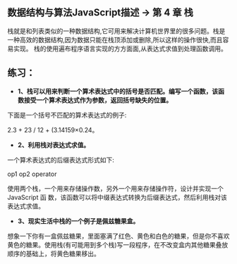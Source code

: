 ## 数据结构与算法JavaScript描述 -> 第 4 章 栈

栈就是和列表类似的一种数据结构,它可用来解决计算机世界里的很多问题。栈是一种高效的数据结构,因为数据只能在栈顶添加或删除,所以这样的操作很快,而且容易实现。 栈的使用遍布程序语言实现的方方面面,从表达式求值到处理函数调用。


## 练习：
* **1、栈可以用来判断一个算术表达式中的括号是否匹配。编写一个函数，该函数接受一个算术表达式作为参数，返回括号缺失的位置。**

下面是一个括号不匹配的算术表达式的例子:

2.3 + 23 / 12 + (3.14159×0.24。


* **2、利用栈对表达式求值。**

一个算术表达式的后缀表达式形式如下:

op1 op2 operator

使用两个栈，一个用来存储操作数，另外一个用来存储操作符，设计并实现一个 JavaScript 函 数，该函数可以将中缀表达式转换为后缀表达式，然后利用栈对该表达式求值。


* **3、现实生活中栈的一个例子是佩兹糖果盒。**

想象一下你有一盒佩兹糖果，里面塞满了红色、黄色和白色的糖果，但是你不喜欢黄色的糖果。使用栈(有可能用到多个栈)写一段程序，在不改变盒内其他糖果叠放顺序的基础上，将黄色糖果移出。